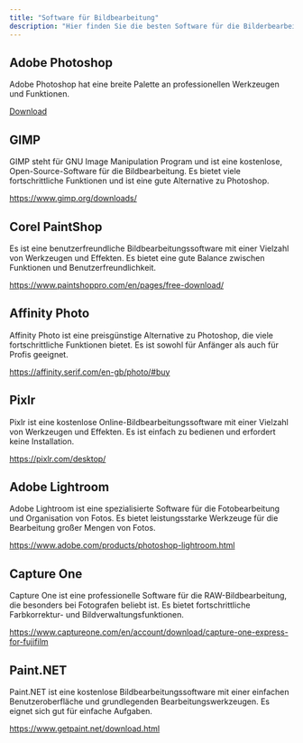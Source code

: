 ```yaml
---
title: "Software für Bildbearbeitung"
description: "Hier finden Sie die besten Software für die Bilderbearbeitung!"
---
```

## Adobe Photoshop
Adobe Photoshop hat eine breite Palette an professionellen Werkzeugen und Funktionen.

[Download](https://www.adobe.com/creativecloud/plans.html?plan=individual&filter=all&promoid=PYPVPZQK&mv=other)


## GIMP
GIMP steht für GNU Image Manipulation Program und ist eine kostenlose, Open-Source-Software für die Bildbearbeitung. Es bietet viele fortschrittliche Funktionen und ist eine gute Alternative zu Photoshop.

https://www.gimp.org/downloads/




## Corel PaintShop
Es ist eine benutzerfreundliche Bildbearbeitungssoftware mit einer Vielzahl von Werkzeugen und Effekten. Es bietet eine gute Balance zwischen Funktionen und Benutzerfreundlichkeit.

https://www.paintshoppro.com/en/pages/free-download/



## Affinity Photo
Affinity Photo ist eine preisgünstige Alternative zu Photoshop, die viele fortschrittliche Funktionen bietet. Es ist sowohl für Anfänger als auch für Profis geeignet.

https://affinity.serif.com/en-gb/photo/#buy



## Pixlr
Pixlr ist eine kostenlose Online-Bildbearbeitungssoftware mit einer Vielzahl von Werkzeugen und Effekten. Es ist einfach zu bedienen und erfordert keine Installation.

https://pixlr.com/desktop/



## Adobe Lightroom
Adobe Lightroom ist eine spezialisierte Software für die Fotobearbeitung und Organisation von Fotos. Es bietet leistungsstarke Werkzeuge für die Bearbeitung großer Mengen von Fotos.

https://www.adobe.com/products/photoshop-lightroom.html



## Capture One
Capture One ist eine professionelle Software für die RAW-Bildbearbeitung, die besonders bei Fotografen beliebt ist. Es bietet fortschrittliche Farbkorrektur- und Bildverwaltungsfunktionen.

https://www.captureone.com/en/account/download/capture-one-express-for-fujifilm


## Paint.NET
Paint.NET ist eine kostenlose Bildbearbeitungssoftware mit einer einfachen Benutzeroberfläche und grundlegenden Bearbeitungswerkzeugen. Es eignet sich gut für einfache Aufgaben.

https://www.getpaint.net/download.html
